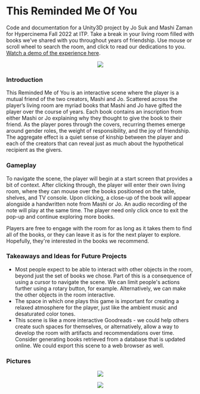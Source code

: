 # This Reminded Me Of You
Code and documentation for a Unity3D project by Jo Suk and Mashi Zaman for Hypercinema Fall 2022 at ITP. Take a break in your living room filled with books we’ve shared with you throughout years of friendship. Use mouse or scroll wheel to search the room, and click to read our dedications to you. <a href="https://youtu.be/eiOH1X2wOLE">Watch a demo of the experience here</a>.

<p align="center">
<img src="https://user-images.githubusercontent.com/43973044/208791162-5f12d3ce-8a2e-4ffc-8486-3ea03391741c.png">
</p>

### Introduction

This Reminded Me of You is an interactive scene where the player is a mutual friend of the two creators, Mashi and Jo. Scattered across the player’s living room are myriad books that Mashi and Jo have gifted the player over the course of years. Each book contains an inscription from either Mashi or Jo explaining why they thought to give the book to their friend. As the player pores through the covers, recurring themes emerge around gender roles, the weight of responsibility, and the joy of friendship. The aggregate effect is a quiet sense of kinship between the player and each of the creators that can reveal just as much about the hypothetical recipient as the givers.

### Gameplay

To navigate the scene, the player will begin at a start screen that provides a bit of context. After clicking through, the player will enter their own living room, where they can mouse over the books positioned on the table, shelves, and TV console. Upon clicking, a close-up of the book will appear alongside a handwritten note from Mashi or Jo. An audio recording of the note will play at the same time. The player need only click once to exit the pop-up and continue exploring more books. 

Players are free to engage with the room for as long as it takes them to find all of the books, or they can leave it as is for the next player to explore. Hopefully, they're interested in the books we recommend. 

### Takeaways and Ideas for Future Projects
* Most people expect to be able to interact with other objects in the room, beyond just the set of books we chose. Part of this is a consequence of using a cursor to navigate the scene. We can limit people's actions further using a rotary button, for example. Alternatively, we can make the other objects in the room interactive. 
* The space in which one plays this game is important for creating a relaxed atmosphere for the player, just like the ambient music and desaturated color tones. 
* This scene is like a more interactive Goodreads - we could help others create such spaces for themselves, or alternatively, allow a way to develop the room with artifacts and recommendations over time. Consider generating books retrieved from a database that is updated online. We could export this scene to a web browser as well. 

### Pictures

<p align="center">
<img src="https://user-images.githubusercontent.com/43973044/208799840-6e7dcdb2-668a-4cc1-be4d-bc2ec1781853.jpg">
</p>

<p align="center">
<img src="https://user-images.githubusercontent.com/43973044/208799855-d07214ae-8966-4081-85a5-32fc6ddf2ca6.jpg">
</p>
